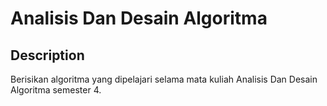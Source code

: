 # Analisis Dan Desain Algoritma

## Description

Berisikan algoritma yang dipelajari selama mata kuliah Analisis Dan Desain Algoritma semester 4.
